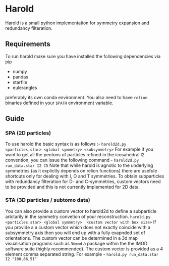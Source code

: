 # Harold
Harold is a small python implementation for symmetry expansion and redundancy filteration.

## Requirements
To run harold make sure you have installed the following dependencies via pip
- numpy 
- pandas 
- starfile
- eulerangles

preferably its own conda environment.
You also need to have `relion` binaries defined in your `$PATH` environment variable.

## Guide
### SPA (2D particles)
To use harold the basic syntax is as follows :- 
`harold2d.py <particles.star> <global symmetry> <subsymmetry>`
For example if you want to get all the pentons of particles refined in the icosahedral I2 convention, you can issue the following command -
`harold2d.py run_data.star I2 C5`
Note that while harold is agnotic to the underlying symmetries (as it explictly depends on relion functions) there are usefule shortcuts only for dealing with I, O and T symmetries. To obtain subparticles with redundancy filteration for D- and C-symmetries, custom vectors need to be provided and this is not currently implemented for 2D data.

### STA (3D particles / subtomo data)
You can also provide a custom vector to harold2d to define a subparticle arbitarily in the symmetry convetion of your reconstruction.
`harold.py <particles.star> <global symmetry>  <custom vector with box size>` 
If you provide a a custom vector which does not exactly coincide with a subsymmetry axis then you will end up with a fully exapnded set of orientations. The custom vector can be determined in a 3d map visualisation programs such as `3dmod` a package within the the IMOD software suite (highly recommended). The custom vector is provided as a 4 element comma separated string. For example -
`harold.py run_data.star I2 "100,86,51"`
